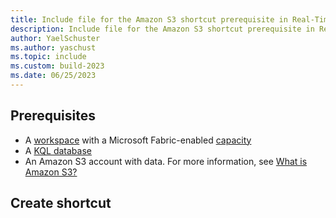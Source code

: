 ```yaml
---
title: Include file for the Amazon S3 shortcut prerequisite in Real-Time Analytics
description: Include file for the Amazon S3 shortcut prerequisite in Real-Time Analytics
author: YaelSchuster
ms.author: yaschust
ms.topic: include
ms.custom: build-2023
ms.date: 06/25/2023
---
```


## Prerequisites

* A [workspace](../get-started/create-workspaces.md) with a Microsoft Fabric-enabled [capacity](../enterprise/licenses.md#capacity)
* A [KQL database](create-database.md)
* An Amazon S3 account with data. For more information, see [What is Amazon S3?](https://docs.aws.amazon.com/AmazonS3/latest/userguide/Welcome.html)

## Create shortcut
